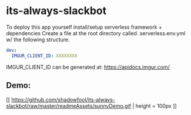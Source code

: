 # its-always-slackbot

To deploy this app yourself install/setup serverless framework + dependencies
Create a file at the root directory called .serverless.env.yml w/ the following structure.

```YAML
dev:
  IMGUR_CLIENT_ID: XXXXXXXX
```

IMGUR_CLIENT_ID can be generated at: https://apidocs.imgur.com/


## Demo:

[[ https://github.com/shadowfool/its-always-slackbot/raw/master/readmeAssets/sunnyDemo.gif | height = 100px ]]
